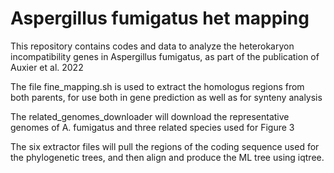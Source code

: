 # Aspergillus fumigatus het mapping
This repository contains codes and data to analyze the heterokaryon incompatibility genes in Aspergillus fumigatus, as part of the publication of Auxier et al. 2022

The file fine_mapping.sh is used to extract the homologus regions from both parents, for use both in gene prediction as well as for synteny analysis

The related_genomes_downloader will download the representative genomes of A. fumigatus and three related species used for Figure 3

The six extractor files will pull the regions of the coding sequence used for the phylogenetic trees, and then align and produce the ML tree using iqtree.
